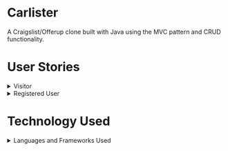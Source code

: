 # Carlister
A Craigslist/Offerup clone built with Java using the MVC pattern and CRUD functionality.

# User Stories
<details>
  <summary>Visitor</summary>
  
  * As a **visitor** I expect to be able to view all ads without logging in
  * As a **visitor** I expect to be able to search the ads
  * As a **visitor** I expect to be able to register
  </details>
  
  <details>
  <summary>Registered User</summary>
  
  * As a **registered** user I expect to be able to log in
  * As a **registered** user I expect to be able to view all ads and search
  * As a **registered** user I expect to be able to create new ads
  * As a **registered** user I expect to be able to view my own ads on my profile
  * As a **registered** user I expect to be able to edit and delete my own ads
  * As a **registered** user I expect to be able to edit and delete my account
  </details>
  
  # Technology Used
  <details>
  <summary>Languages and Frameworks Used</summary>
  
  * Java
  * HTML
  * CSS
  * Bootstrap
  * MySQL
  </details>
